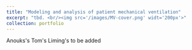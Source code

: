 ```yaml
---
title: "Modeling and analysis of patient mechanical ventilation"
excerpt: "tbd. <br/><img src='/images/MV-cover.png' widt='200px'>"
collection: portfolio
---
```


Anouks's
Tom's 
Liming's
to be added